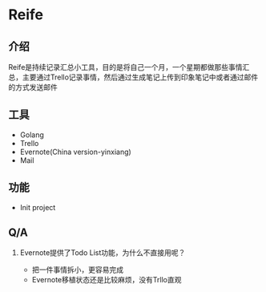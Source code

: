 # Reife

## 介绍

Reife是持续记录汇总小工具，目的是将自己一个月，一个星期都做那些事情汇总，主要通过Trello记录事情，然后通过生成笔记上传到印象笔记中或者通过邮件的方式发送邮件

## 工具

* Golang
* Trello
* Evernote(China version-yinxiang)
* Mail

## 功能

* Init project

## Q/A

1. Evernote提供了Todo List功能，为什么不直接用呢？
	
	* 把一件事情拆小，更容易完成
	* Evernote移植状态还是比较麻烦，没有Trllo直观